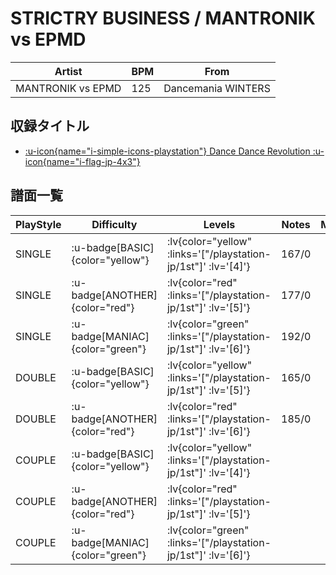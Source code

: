# STRICTRY BUSINESS / MANTRONIK vs EPMD

|Artist|BPM|From|
|------|---|----|
|MANTRONIK vs EPMD|125|Dancemania WINTERS|

## 収録タイトル

- [ :u-icon{name="i-simple-icons-playstation"} Dance Dance Revolution :u-icon{name="i-flag-jp-4x3"} ](/playstation-jp/1st)

## 譜面一覧

|PlayStyle|Difficulty|Levels|Notes|Movie|
|---------|----------|------|-----|-----|
|SINGLE| :u-badge[BASIC]{color="yellow"} | :lv{color="yellow" :links='["/playstation-jp/1st"]' :lv='[4]'} |167/0||
|SINGLE| :u-badge[ANOTHER]{color="red"} | :lv{color="red" :links='["/playstation-jp/1st"]' :lv='[5]'} |177/0||
|SINGLE| :u-badge[MANIAC]{color="green"} | :lv{color="green" :links='["/playstation-jp/1st"]' :lv='[6]'} |192/0||
|DOUBLE| :u-badge[BASIC]{color="yellow"} | :lv{color="yellow" :links='["/playstation-jp/1st"]' :lv='[5]'} |165/0||
|DOUBLE| :u-badge[ANOTHER]{color="red"} | :lv{color="red" :links='["/playstation-jp/1st"]' :lv='[6]'} |185/0||
|COUPLE| :u-badge[BASIC]{color="yellow"} | :lv{color="yellow" :links='["/playstation-jp/1st"]' :lv='[4]'} |||
|COUPLE| :u-badge[ANOTHER]{color="red"} | :lv{color="red" :links='["/playstation-jp/1st"]' :lv='[5]'} |||
|COUPLE| :u-badge[MANIAC]{color="green"} | :lv{color="green" :links='["/playstation-jp/1st"]' :lv='[6]'} |||
